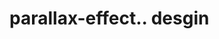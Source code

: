# parallax-effect.. desgin                                                                                                                                                                                                                                                                                                                          
